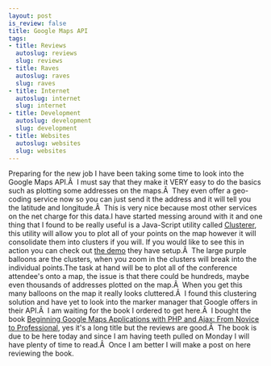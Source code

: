 ```yaml
--- 
layout: post
is_review: false
title: Google Maps API
tags: 
- title: Reviews
  autoslug: reviews
  slug: reviews
- title: Raves
  autoslug: raves
  slug: raves
- title: Internet
  autoslug: internet
  slug: internet
- title: Development
  autoslug: development
  slug: development
- title: Websites
  autoslug: websites
  slug: websites
---
```

Preparing for the new job I have been taking some time to look into the Google Maps API.Â  I must say that they make it VERY easy to do the basics such as plotting some addresses on the maps.Â  They even offer a geo-coding service now so you can just send it the address and it will tell you the latitude and longitude.Â  This is very nice because most other services on the net charge for this data.I have started messing around with it and one thing that I found to be really useful is a Java-Script utility called [Clusterer](http://www.acme.com/javascript/#Clusterer), this utility will allow you to plot all of your points on the map however it will consolidate them into clusters if you will. If you would like to see this in action you can check out [the demo](http://www.acme.com/jef/hotsprings/) they have setup.Â  The large purple balloons are the clusters, when you zoom in the clusters will break into the individual points.The task at hand will be to plot all of the conference attendee's onto a map, the issue is that there could be hundreds, maybe even thousands of addresses plotted on the map.Â  When you get this many balloons on the map it really looks cluttered.Â  I found this clustering solution and have yet to look into the marker manager that Google offers in their API.Â  I am waiting for the book I ordered to get here.Â  I bought the book [Beginning Google Maps Applications with PHP and Ajax: From Novice to Professional](http://www.amazon.com/gp/product/1590597079/103-3144386-0530268), yes it's a long title but the reviews are good.Â  The book is due to be here today and since I am having teeth pulled on Monday I will have plenty of time to read.Â  Once I am better I will make a post on here reviewing the book.
